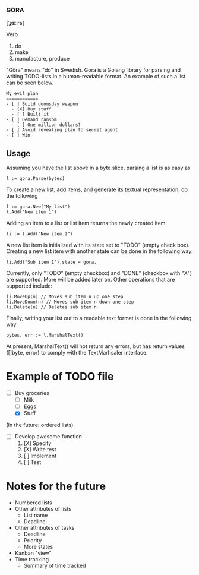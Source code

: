 ### GÖRA

[ˈʝɶːˌra]

Verb
1. do
2. make
3. manufacture, produce

"Göra" means "do" in Swedish. Gora is a Golang library for parsing and writing TODO-lists in a human-readable format. An example of such a list can be seen below.

    My evil plan
    ============
    - [ ] Build doomsday weapon
      - [X] Buy stuff
      - [ ] Built it
    - [ ] Demand ransom
      - [ ] One million dollars?
    - [ ] Avoid revealing plan to secret agent
    - [ ] Win

## Usage
Assuming you have the list above in a byte slice, parsing a list is as easy as

    l := gora.Parse(bytes)

To create a new list, add items, and generate its textual representation, do the following

    l := gora.New("My list")
    l.Add("New item 1")

Adding an item to a list or list item returns the newly created item:

    li := l.Add("New item 2")

A new list item is initialized with its state set to "TODO" (empty check box). Creating a new list item with another state can be done in the following way:

    li.Add("Sub item 1").state = gora.

Currently, only "TODO" (empty checkbox) and "DONE" (checkbox with "X") are supported. More will be added later on.
Other operations that are supported include:

    li.MoveUp(n) // Moves sub item n up one step
    li.MoveDown(n) // Moves sub item n down one step
    li.Delete(n) // Deletes sub item n

Finally, writing your list out to a readable text format is done in the following way:

    bytes, err := l.MarshalText()

At present, MarshalText() will not return any errors, but has return values ([]byte, error) to comply with the TextMarhsaler interface.

Example of TODO file
====================
- [ ] Buy groceries
  - [ ] Milk
  - [ ] Eggs
  - [X] Stuff

(In the future: ordered lists)
- [ ] Develop awesome function
   1. [X] Specify
   2. [X] Write test
   3. [ ] Implement
   4. [ ] Test

Notes for the future
====================
- Numbered lists
- Other attributes of lists
    * List name
    * Deadline
- Other attributes of tasks
    * Deadline
    * Priority
    * More states
- Kanban "view"
- Time tracking
    * Summary of time tracked
